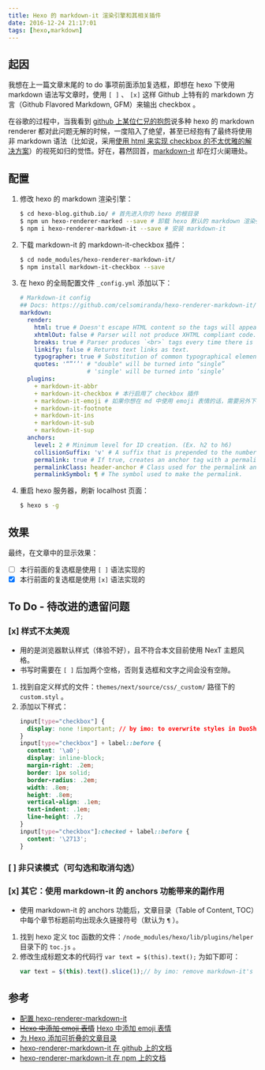 ```yaml
---
title: Hexo 的 markdown-it 渲染引擎和其相关插件
date: 2016-12-24 21:17:01
tags: [hexo,markdown]
---
```


## 起因

我想在上一篇文章末尾的 to do 事项前面添加复选框，即想在 hexo 下使用 markdown 语法写文章时，使用 `[ ]` 、 `[x]` 这样 Github 上特有的 markdown 方言（Github Flavored Markdown, GFM）来输出 checkbox 。

在谷歌的过程中，当我看到 [github 上某位仁兄的抱怨](https://github.com/hexojs/hexo/issues/2161)说多种 hexo 的 markdown renderer 都对此问题无解的时候，一度陷入了绝望，甚至已经抱有了最终将使用非 markdown 语法（比如说，采用[使用 html 来实现 checkbox 的不太优雅的解决方案](http://zhoupq.com/%E7%94%A8-HTML-%E6%A0%87%E7%AD%BE%E5%AE%9E%E7%8E%B0-MarkDown-Task-List/)）的视死如归的觉悟。好在，暮然回首，[markdown-it](https://markdown-it.github.io/markdown-it/) 却在灯火阑珊处。

<!-- more -->

## 配置

1. 修改 hexo 的 markdown 渲染引擎：
    ```bash
    $ cd hexo-blog.github.io/ # 首先进入你的 hexo 的根目录
    $ npm un hexo-renderer-marked --save # 卸载 hexo 默认的 markdown 渲染引擎
    $ npm i hexo-renderer-markdown-it --save # 安装 markdown-it
    ```
2. 下载 markdown-it 的 markdown-it-checkbox 插件：
    ```bash
    $ cd node_modules/hexo-renderer-markdown-it/
    $ npm install markdown-it-checkbox --save
    ```
3. 在 hexo 的全局配置文件 `_config.yml` 添加以下：
    ```yaml
    # Markdown-it config
    ## Docs: https://github.com/celsomiranda/hexo-renderer-markdown-it/wiki
    markdown:
      render:
        html: true # Doesn't escape HTML content so the tags will appear as html.
        xhtmlOut: false # Parser will not produce XHTML compliant code.
        breaks: true # Parser produces `<br>` tags every time there is a line break in the source document.
        linkify: false # Returns text links as text.
        typographer: true # Substitution of common typographical elements will take place.
        quotes: '“”‘’' # "double" will be turned into “single”
                       # 'single' will be turned into ‘single’
      plugins:
        + markdown-it-abbr
        + markdown-it-checkbox # 本行启用了 checkbox 插件
        + markdown-it-emoji # 如果你想在 md 中使用 emoji 表情的话，需要另外下载相关插件
        + markdown-it-footnote
        + markdown-it-ins
        + markdown-it-sub
        + markdown-it-sup
      anchors:
        level: 2 # Minimum level for ID creation. (Ex. h2 to h6)
        collisionSuffix: 'v' # A suffix that is prepended to the number given if the ID is repeated.
        permalink: true # If true, creates an anchor tag with a permalink besides the heading.
        permalinkClass: header-anchor # Class used for the permalink anchor tag.
        permalinkSymbol: ¶ # The symbol used to make the permalink.
    ```
4. 重启 hexo 服务器，刷新 localhost 页面：
    ```bash
    $ hexo s -g
    ```

## 效果

最终，在文章中的显示效果：
- [ ] 本行前面的复选框是使用 `[ ]` 语法实现的
- [x] 本行前面的复选框是使用 `[x]` 语法实现的

## To Do - 待改进的遗留问题

### [x] 样式不太美观

* 用的是浏览器默认样式（体验不好），且不符合本文目前使用 NexT 主题风格。
* 书写时需要在 `[ ]` 后加两个空格，否则复选框和文字之间会没有空隙。

1. 找到自定义样式的文件：`themes/next/source/css/_custom/` 路径下的 `custom.styl` 。
2. 添加以下样式：
    ```css
    input[type="checkbox"] {
      display: none !important; // by imo: to overwrite styles in DuoShuo-Comments-Plugin
    }
    input[type="checkbox"] + label::before {
      content: '\a0';
      display: inline-block;
      margin-right: .2em;
      border: 1px solid;
      border-radius: .2em;
      width: .8em;
      height: .8em;
      vertical-align: .1em;
      text-indent: .1em;
      line-height: .7;
    }
    input[type="checkbox"]:checked + label::before {
      content: '\2713';
    }
    ```

### [ ] 非只读模式（可勾选和取消勾选）

### [x] 其它：使用 markdown-it 的 anchors 功能带来的副作用

- 使用 markdown-it 的 anchors 功能后，文章目录（Table of Content, TOC）中每个章节标题前均出现永久链接符号（默认为 `¶` ）。

1. 找到 hexo 定义 toc 函数的文件：`/node_modules/hexo/lib/plugins/helper` 目录下的 `toc.js` 。
2. 修改生成标题文本的代码行 `var text = $(this).text();` 为如下即可：
    ```javascript
    var text = $(this).text().slice(1);// by imo: remove markdown-it's anchor character in TOC
    ```

## 参考
* [配置 hexo-renderer-markdown-it](http://yangfch3.com/2016/05/08/hexo-experiences/hexo-renderer-marked-it.txt)
* ~~[Hexo 中添加 emoji 表情](http://www.cnblogs.com/fsong/p/5929773.html)~~ [Hexo 中添加 emoji 表情](http://chaxiaoniu.oschina.io/2017/07/10/HexoAddEmoji/)
* [为 Hexo 添加可折叠的文章目录](http://moxfive.xyz/2016/06/13/hexo-collapsible-toc/)
* [hexo-renderer-markdown-it 在 github 上的文档](https://github.com/celsomiranda/hexo-renderer-markdown-it/wiki/Advanced-Configuration)
* [hexo-renderer-markdown-it 在 npm 上的文档](https://www.npmjs.com/package/hexo-renderer-markdown-it)


